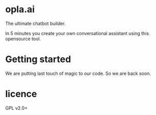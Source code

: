 # opla.ai
The ultimate chatbot builder.

In 5 minutes you create your own conversational assistant using this opensource tool.

# Getting started
We are putting last touch of magic to our code. So we are back soon.

# licence
GPL v2.0+
